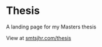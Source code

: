 # Thesis
 
A landing page for my Masters thesis

View at [smtsjhr.com/thesis](https://smtsjhr.com/thesis)
